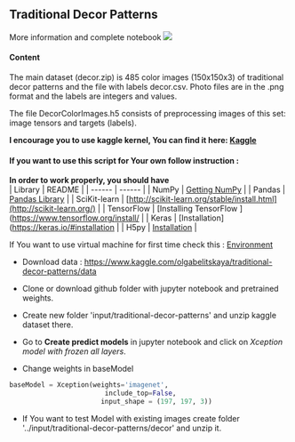 ## Traditional Decor Patterns  

More information and complete notebook 
[![](https://mateuszgrzyb.pl/wp-content/uploads/2017/07/kaggle-logo-transparent-300.png)](https://www.kaggle.com/olgabelitskaya/traditional-decor-patterns)  

#### Content

The main dataset (decor.zip) is 485 color images (150x150x3) of traditional decor patterns and the file with labels decor.csv. Photo files are in the .png format and the labels are integers and values.

The file DecorColorImages.h5 consists of preprocessing images of this set: image tensors and targets (labels).

**I encourage you to use kaggle kernel, You can find it here: [Kaggle](https://www.kaggle.com/rafalb/transfer-learning-and-image-preprocessing-94)**  

#### If you want to use this script for Your own follow instruction :   

**In order to work properly, you should have**  
| Library | README |
| ------ | ------ |
| NumPy | [Getting NumPy](http://www.numpy.org/) |
| Pandas | [Pandas Library](https://pandas.pydata.org/) |
| SciKit-learn | [http://scikit-learn.org/stable/install.html](http://scikit-learn.org/) |
| TensorFlow | [Installing TensorFlow ](https://www.tensorflow.org/install/ |
| Keras | [Installation](https://keras.io/#installation |
| H5py | [Installation](http://docs.h5py.org/en/latest/build.html) |

If You want to use virtual machine for first time check this : [Environment](https://github.com/dataworkshop/course_env)  


* Download data : https://www.kaggle.com/olgabelitskaya/traditional-decor-patterns/data  
  
* Clone or download github folder with jupyter notebook and pretrained weights.
  
* Create new folder 'input/traditional-decor-patterns' and unzip kaggle dataset there.  
  
* Go to **Create predict models** in jupyter notebook and click on *Xception model with frozen all layers*.  
  
* Change weights in baseModel  
``` python
baseModel = Xception(weights='imagenet', 
                        include_top=False,
                       input_shape = (197, 197, 3))
```

* If You want to test Model with existing images create folder '../input/traditional-decor-patterns/decor' and unzip it.  


  

